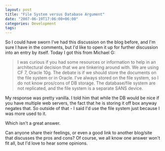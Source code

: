 ```yaml
---
layout: post
title: "File System versus Database Argument"
date: "2007-06-19T17:06:00+06:00"
categories: Development 
tags: 
---
```


So I could have sworn I've had this discussion on the blog before, and I'm sure I have in the comments, but I'd like to open it up for further discussion into an entry by itself. Today I got this from Michael G:

<blockquote>
I was curious if you had some resources or information 
to help in an architectural decision that we are tinkering around with. We are using CF 7, Oracle 10g. The debate is if we should store the documents on the file system or in Oracle. I've always stored on the file system, so I do not
know pros/cons of DB storage. The database/file system are not replicated, and the file system is a separate SANS device. 
</blockquote>

My response was pretty vanilla. I told him that while the DB would be nice if you have multiple web servers, the fact that he is storing it off box anyway negates that. So outside of that - I said I'd use the file system just because I was more used to it.

Which isn't a great answer.

Can anyone share their feelings, or even a good link to another blog/site that discusses the pros and cons? Of course, we all know one answer won't fit all, but I'd love to hear some opinions.